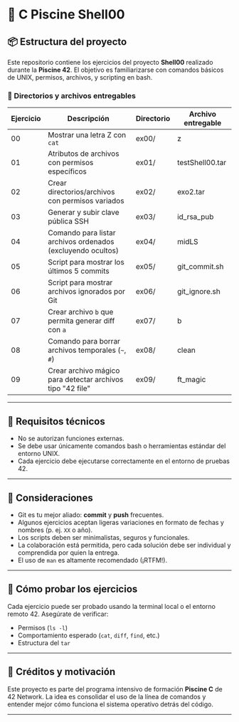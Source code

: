 # 🐚 C Piscine Shell00

## 📦 Estructura del proyecto

Este repositorio contiene los ejercicios del proyecto **Shell00** realizado durante la **Piscine 42**. El objetivo es familiarizarse con comandos básicos de UNIX, permisos, archivos, y scripting en bash.

### 📁 Directorios y archivos entregables

| Ejercicio | Descripción | Directorio | Archivo entregable |
|-----------|-------------|------------|---------------------|
| 00 | Mostrar una letra Z con `cat` | ex00/ | z |
| 01 | Atributos de archivos con permisos específicos | ex01/ | testShell00.tar |
| 02 | Crear directorios/archivos con permisos variados | ex02/ | exo2.tar |
| 03 | Generar y subir clave pública SSH | ex03/ | id_rsa_pub |
| 04 | Comando para listar archivos ordenados (excluyendo ocultos) | ex04/ | midLS |
| 05 | Script para mostrar los últimos 5 commits | ex05/ | git_commit.sh |
| 06 | Script para mostrar archivos ignorados por Git | ex06/ | git_ignore.sh |
| 07 | Crear archivo `b` que permita generar diff con `a` | ex07/ | b |
| 08 | Comando para borrar archivos temporales (`~`, `#`) | ex08/ | clean |
| 09 | Crear archivo mágico para detectar archivos tipo "42 file" | ex09/ | ft_magic |

---

## 🔧 Requisitos técnicos

- No se autorizan funciones externas.
- Se debe usar únicamente comandos bash o herramientas estándar del entorno UNIX.
- Cada ejercicio debe ejecutarse correctamente en el entorno de pruebas 42.

---

## 🧠 Consideraciones

- Git es tu mejor aliado: **commit** y **push** frecuentes.
- Algunos ejercicios aceptan ligeras variaciones en formato de fechas y nombres (p. ej. `XX` o año).
- Los scripts deben ser minimalistas, seguros y funcionales.
- La colaboración está permitida, pero cada solución debe ser individual y comprendida por quien la entrega.
- El uso de `man` es altamente recomendado (¡RTFM!).

---

## 🚀 Cómo probar los ejercicios

Cada ejercicio puede ser probado usando la terminal local o el entorno remoto 42. Asegúrate de verificar:

- Permisos (`ls -l`)
- Comportamiento esperado (`cat`, `diff`, `find`, etc.)
- Estructura del `tar`

---

## 🎉 Créditos y motivación

Este proyecto es parte del programa intensivo de formación **Piscine C** de 42 Network. La idea es consolidar el uso de la línea de comandos y entender mejor cómo funciona el sistema operativo detrás del código.

---
